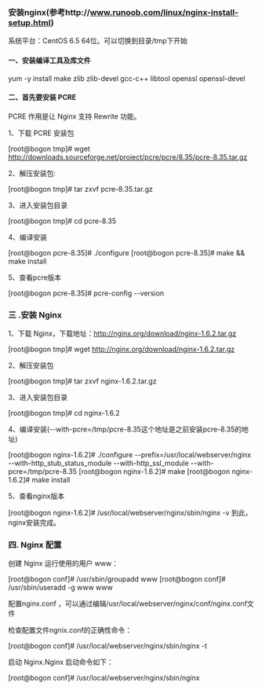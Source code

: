

### 安装nginx(参考http://www.runoob.com/linux/nginx-install-setup.html) ###

系统平台：CentOS 6.5 64位。可以切换到目录/tmp下开始

#### 一、安装编译工具及库文件 ####

yum -y install make zlib zlib-devel gcc-c++ libtool  openssl openssl-devel

#### 二、首先要安装 PCRE ####

PCRE 作用是让 Nginx 支持 Rewrite 功能。

1、下载 PCRE 安装包

[root@bogon tmp]# wget http://downloads.sourceforge.net/project/pcre/pcre/8.35/pcre-8.35.tar.gz

2、解压安装包:

[root@bogon tmp]# tar zxvf pcre-8.35.tar.gz

3、进入安装包目录

[root@bogon tmp]# cd pcre-8.35

4、编译安装 

[root@bogon pcre-8.35]# ./configure
[root@bogon pcre-8.35]# make && make install

5、查看pcre版本

[root@bogon pcre-8.35]# pcre-config --version

### 三 .安装 Nginx ####

1、下载 Nginx，下载地址：http://nginx.org/download/nginx-1.6.2.tar.gz

[root@bogon tmp]# wget http://nginx.org/download/nginx-1.6.2.tar.gz

2、解压安装包

[root@bogon tmp]# tar zxvf nginx-1.6.2.tar.gz

3、进入安装包目录

[root@bogon tmp]# cd nginx-1.6.2

4、编译安装(--with-pcre=/tmp/pcre-8.35这个地址是之前安装pcre-8.35的地址)

[root@bogon nginx-1.6.2]# ./configure --prefix=/usr/local/webserver/nginx --with-http_stub_status_module 
--with-http_ssl_module --with-pcre=/tmp/pcre-8.35
[root@bogon nginx-1.6.2]# make
[root@bogon nginx-1.6.2]# make install

5、查看nginx版本

[root@bogon nginx-1.6.2]# /usr/local/webserver/nginx/sbin/nginx -v
到此，nginx安装完成。

### 四. Nginx 配置 ####
创建 Nginx 运行使用的用户 www：

[root@bogon conf]# /usr/sbin/groupadd www 
[root@bogon conf]# /usr/sbin/useradd -g www www

配置nginx.conf ，可以通过编辑/usr/local/webserver/nginx/conf/nginx.conf文件

检查配置文件ngnix.conf的正确性命令：

[root@bogon conf]# /usr/local/webserver/nginx/sbin/nginx -t

启动 Nginx.Nginx 启动命令如下：

[root@bogon conf]# /usr/local/webserver/nginx/sbin/nginx
